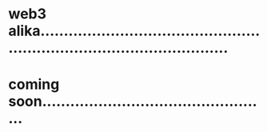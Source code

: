 # web3 alika..............................................................................................
# coming soon.................................................
